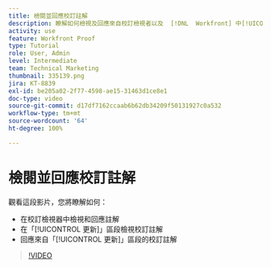```yaml
---
title: 檢閱並回應校訂註解
description: 瞭解如何檢視及回應來自校訂檢視者以及  [!DNL  Workfront] 中[!UICONTROL 更新]區段的校訂註解。
activity: use
feature: Workfront Proof
type: Tutorial
role: User, Admin
level: Intermediate
team: Technical Marketing
thumbnail: 335139.png
jira: KT-8839
exl-id: be205a02-2f77-4598-ae15-31463d1ce8e1
doc-type: video
source-git-commit: d17df7162ccaab6b62db34209f50131927c0a532
workflow-type: tm+mt
source-wordcount: '64'
ht-degree: 100%

---
```


# 檢閱並回應校訂註解

觀看這段影片，您將瞭解如何：

* 在校訂檢視器中檢視和回應註解
* 在「[!UICONTROL 更新]」區段檢視校訂註解
* 回應來自「[!UICONTROL 更新]」區段的校訂註解

>[!VIDEO](https://video.tv.adobe.com/v/335139/?quality=12&learn=on&enablevpops)
